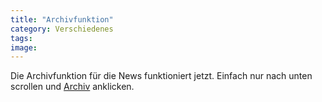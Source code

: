 ```yaml
---
title: "Archivfunktion"
category: Verschiedenes
tags: 
image: 
---
```


Die Archivfunktion für die News funktioniert jetzt. Einfach nur nach unten scrollen und [Archiv](home.php?show=archive) anklicken.  



